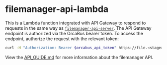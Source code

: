 # filemanager-api-lambda

This is a Lambda function integrated with API Gateway to respond to requests in the same way as [`filemanager-api-server`][filemanager-api-server].
The API Gateway endpoint is authorized via the OrcaBus bearer token. To access the endpoint, authorize the request with
the relevant token:

```sh
curl -H "Authorization: Bearer $orcabus_api_token" https://file.<stage>.umccr.org/api/v1/s3/count
```

View the [API_GUIDE.md][api-guide] for more information about the filemanager API.

[api-guide]: ../docs/API_GUIDE.md
[filemanager-api-server]: ../filemanager-api-server
